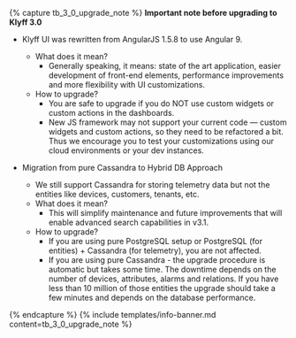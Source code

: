 {% capture tb_3_0_upgrade_note %}
**Important note before upgrading to Klyff 3.0**
 - Klyff UI was rewritten from AngularJS 1.5.8 to use Angular 9. 
   - What does it mean? 
     - Generally speaking, it means: state of the art application, easier development of front-end elements, performance improvements and more flexibility with UI customizations.
   - How to upgrade?
     - You are safe to upgrade if you do NOT use custom widgets or custom actions in the dashboards. 
     - New JS framework may not support your current code — custom widgets and custom actions, so they need to be refactored a bit. Thus we encourage you to test your customizations using our cloud environments or your dev instances.
    
 - Migration from pure Cassandra to Hybrid DB Approach 
    - We still support Cassandra for storing telemetry data but not the entities like devices, customers, tenants, etc.
    - What does it mean? 
      - This will simplify maintenance and future improvements that will enable advanced search capabilities in v3.1.
    - How to upgrade?    
      - If you are using pure PostgreSQL setup or PostgreSQL (for entities) + Cassandra (for telemetry), you are not affected.
      - If you are using pure Cassandra - the upgrade procedure is automatic but takes some time. The downtime depends on the number of devices, attributes, alarms and relations.
        If you have less than 10 million of those entities the upgrade should take a few minutes and depends on the database performance. 
      
{% endcapture %}
{% include templates/info-banner.md content=tb_3_0_upgrade_note %}